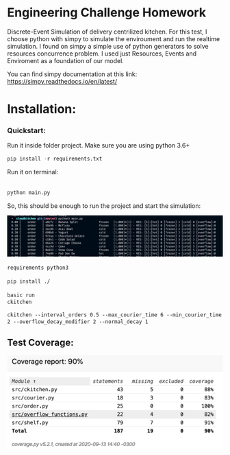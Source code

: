 # Engineering Challenge Homework

Discrete-Event Simulation of delivery centrilized kitchen. For this test, I choose python with simpy to simulate the enviroument and run the realtime simulation.
I found on simpy a simple use of python generators to solve resources concurrence problem. I used just Resources, Events and Enviroment as a foundation of our model.

You can find simpy documentation at this link: https://simpy.readthedocs.io/en/latest/

# Installation:

### Quickstart:

Run it inside folder project. Make sure you are using python 3.6+

```python
pip install -r requirements.txt

```

Run it on terminal:

```python

python main.py

```

So, this should be enough to run the project and start the simulation:

![First run](./src/resources/first_run.png)

    requirements python3

    pip install ./

    basic run
    ckitchen

```
ckitchen --interval_orders 0.5 --max_courier_time 6 --min_courier_time 2 --overflow_decay_modifier 2 --normal_decay 1

```

## Test Coverage:

![Coverage test report](./src/resources/report.png)
